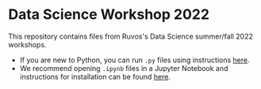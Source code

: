 # Data Science Workshop 2022
This repository contains files from Ruvos's Data Science summer/fall 2022 workshops. 
* If you are new to Python, you can run `.py` files using instructions [here](​https://pythonbasics.org/execute-python-scripts/).
* We recommend opening `.ipynb` files in a Jupyter Notebook and instructions for installation can be found [here](https://jupyter.org/install). 
